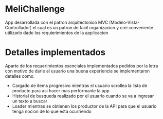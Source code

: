 # MeliChallenge

App desarrollada con el patron arquitectonico MVC (Modelo-Vista-Controllador) el cual es un patron de facil organizacion y crei conveniente utilizarlo dado los requierimientos de la applicacion

# Detalles implementados
Aparte de los requerimientos esenciales implementados pedidos por la letra con motivo de darle al usuario una buena experiencia se implementaron detalles como: 
- Cargado de items progresivo mientras el usuario scrollea la lista de producto para asi hacer mas performante la app
- Historial de busqueda realizado por el usuario cuando se va a ingresar un texto a buscar
- Loader mientras se obtienen los productor de la API para que el usuario tenga nocion de lo que esta ocurriendo
